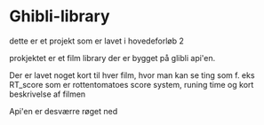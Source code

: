 # Ghibli-library
dette er et projekt som er lavet i hovedeforløb 2

prokjektet er et film library der er bygget på glibli api'en.

Der er lavet noget kort til hver film, hvor man kan se ting som f. eks RT_score som er rottentomatoes score system, runing time og kort beskrivelse af filmen

Api'en er desværre røget ned
